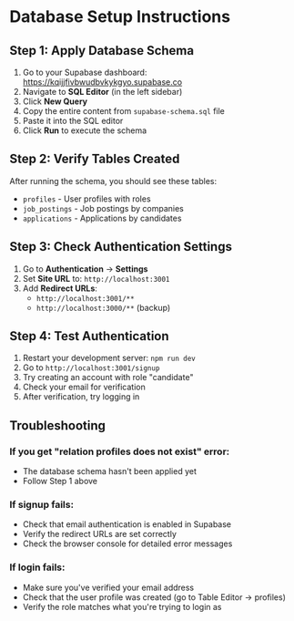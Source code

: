 # Database Setup Instructions

## Step 1: Apply Database Schema

1. Go to your Supabase dashboard: https://kqijjfivbwudbvkykgyo.supabase.co
2. Navigate to **SQL Editor** (in the left sidebar)
3. Click **New Query**
4. Copy the entire content from `supabase-schema.sql` file
5. Paste it into the SQL editor
6. Click **Run** to execute the schema

## Step 2: Verify Tables Created

After running the schema, you should see these tables:
- `profiles` - User profiles with roles
- `job_postings` - Job postings by companies
- `applications` - Applications by candidates

## Step 3: Check Authentication Settings

1. Go to **Authentication** → **Settings**
2. Set **Site URL** to: `http://localhost:3001`
3. Add **Redirect URLs**:
   - `http://localhost:3001/**`
   - `http://localhost:3000/**` (backup)

## Step 4: Test Authentication

1. Restart your development server: `npm run dev`
2. Go to `http://localhost:3001/signup`
3. Try creating an account with role "candidate"
4. Check your email for verification
5. After verification, try logging in

## Troubleshooting

### If you get "relation profiles does not exist" error:
- The database schema hasn't been applied yet
- Follow Step 1 above

### If signup fails:
- Check that email authentication is enabled in Supabase
- Verify the redirect URLs are set correctly
- Check the browser console for detailed error messages

### If login fails:
- Make sure you've verified your email address
- Check that the user profile was created (go to Table Editor → profiles)
- Verify the role matches what you're trying to login as

